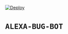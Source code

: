 [![Deploy](https://www.herokucdn.com/deploy/button.svg)](https://heroku.com/deploy?template=https://github.com/abhisheksir/sksneb)
# ```ALEXA-BUG-BOT```
